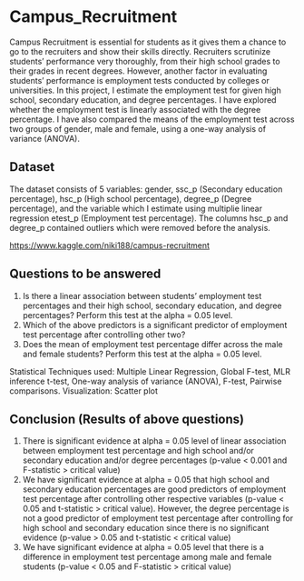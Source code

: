# Campus_Recruitment

Campus Recruitment is essential for students as it gives them a chance to go to the recruiters and show their skills directly. Recruiters scrutinize students’ performance very thoroughly, from their high school grades to their grades in recent degrees. However, another factor in evaluating students’ performance is employment tests conducted by colleges or universities. In this project, I estimate the employment test for given high school, secondary education, and degree percentages. I have explored whether the employment test is linearly associated with the degree percentage. I have also compared the means of the employment test across two groups of gender, male and female, using a one-way analysis of variance (ANOVA). 

## Dataset
The dataset consists of 5 variables: gender, ssc_p (Secondary education percentage), hsc_p (High school percentage), degree_p (Degree percentage), and the variable which I estimate using multiplie linear regression etest_p (Employment test percentage). The columns hsc_p and degree_p contained outliers which were removed before the analysis. 

https://www.kaggle.com/niki188/campus-recruitment

## Questions to be answered
1) Is there a linear association between students’ employment test percentages and their high school, secondary education, and degree percentages? Perform this test at the alpha = 0.05 level.
2) Which of the above predictors is a significant predictor of employment test percentage after controlling other two?
3) Does the mean of employment test percentage differ across the male and female students? Perform this test at the alpha = 0.05 level.

Statistical Techniques used: Multiple Linear Regression, Global F-test, MLR inference t-test, One-way analysis of variance (ANOVA), F-test, Pairwise comparisons.
Visualization: Scatter plot

## Conclusion (Results of above questions)
1) There is significant evidence at alpha = 0.05 level of linear association between employment test percentage and high school and/or secondary education and/or degree percentages (p-value < 0.001 and F-statistic > critical value) 
2) We have significant evidence at alpha = 0.05 that high school and secondary education percentages are good predictors of employment test percentage after controlling other respective variables (p-value < 0.05 and t-statistic > critical value). However, the degree percentage is not a good predictor of employment test percentage after controlling for high school and secondary education since there is no significant evidence (p-value > 0.05 and t-statistic < critical value)
3) We have significant evidence at alpha = 0.05 level that there is a difference in employment test percentage among male and female students (p-value < 0.05 and F-statistic > critical value) 

